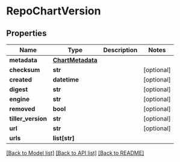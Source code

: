 # RepoChartVersion

## Properties
Name | Type | Description | Notes
------------ | ------------- | ------------- | -------------
**metadata** | [**ChartMetadata**](ChartMetadata.md) |  | 
**checksum** | **str** |  | [optional] 
**created** | **datetime** |  | [optional] 
**digest** | **str** |  | [optional] 
**engine** | **str** |  | [optional] 
**removed** | **bool** |  | [optional] 
**tiller_version** | **str** |  | [optional] 
**url** | **str** |  | [optional] 
**urls** | **list[str]** |  | 

[[Back to Model list]](../README.md#documentation-for-models) [[Back to API list]](../README.md#documentation-for-api-endpoints) [[Back to README]](../README.md)

